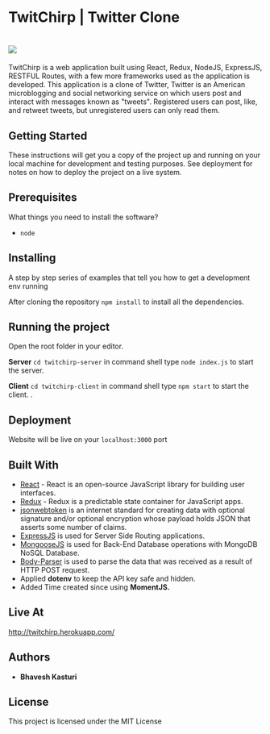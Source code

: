 # TwitChirp | Twitter Clone

# ![](https://res.cloudinary.com/dws2yfkqq/image/upload/v1593587049/twit_tuh3w0.png)


TwitChirp is a web application built using React, Redux, NodeJS, ExpressJS, RESTFUL Routes, with a few more frameworks used as the application is developed. 
This application is a clone of Twitter, Twitter is an American microblogging and social networking service on which users post and interact with messages known as "tweets". Registered users can post, like, and retweet tweets, but unregistered users can only read them.

## Getting Started

These instructions will get you a copy of the project up and running on your local machine for development and testing purposes. See deployment for notes on how to deploy the project on a live system.

## Prerequisites

What things you need to install the software?

  - ``node``

## Installing

A step by step series of examples that tell you how to get a development env running

After cloning the repository ``npm install`` to install all the dependencies.

## Running the project

Open the root folder in your editor.

**Server**
``cd twitchirp-server`` in command shell type ``node index.js`` to start the server.

**Client**
``cd twitchirp-client`` in command shell type ``npm start`` to start the client.
.
## Deployment

Website will be live on your ```localhost:3000``` port

## Built With

* [React](https://reactjs.org/) - React is an open-source JavaScript library for building user interfaces.
* [Redux](https://redux.js.org/) - Redux is a predictable state container for JavaScript apps.
* [jsonwebtoken](https://jwt.io/) is an internet standard for creating data with optional signature and/or optional encryption whose         payload holds JSON that asserts some number of claims.
* [ExpressJS](http://expressjs.com/) is used for Server Side Routing applications.
* [MongooseJS](http://mongoosejs.com/) is used for Back-End Database operations with MongoDB NoSQL Database.
* [Body-Parser](https://github.com/expressjs/body-parser/) is used to parse the data that was received as a result of HTTP POST request.
* Applied **dotenv** to keep the API key safe and hidden.
* Added Time created since using **MomentJS.**


## Live At

http://twitchirp.herokuapp.com/

## Authors

* **Bhavesh Kasturi**

## License

This project is licensed under the MIT License 

